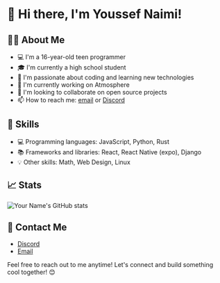 # 👋 Hi there, I'm Youssef Naimi!

## 👨‍💻 About Me
- 💻 I'm a 16-year-old teen programmer
- 🎓 I'm currently a high school student
- 🌱 I'm passionate about coding and learning new technologies
- 🔭 I'm currently working on Atmosphere 
- 🌟 I'm looking to collaborate on open source projects
- 📫 How to reach me: [email](mailto:p141052906@taalim.ma) or [Discord](https://discordapp.com/users/698802214067634176)

## 🚀 Skills
- 💻 Programming languages: JavaScript, Python, Rust
- 📚 Frameworks and libraries: React, React Native (expo), Django
- 💡 Other skills: Math, Web Design, Linux

## 📈 Stats
![Your Name's GitHub stats](https://github-readme-stats.vercel.app/api?username=Youssef-Naimi&show_icons=true&theme=radical)

## 💬 Contact Me
- [Discord](https://discordapp.com/users/698802214067634176)
- [Email](mailto:p141052906@taalim.ma)

Feel free to reach out to me anytime! Let's connect and build something cool together! 😊
